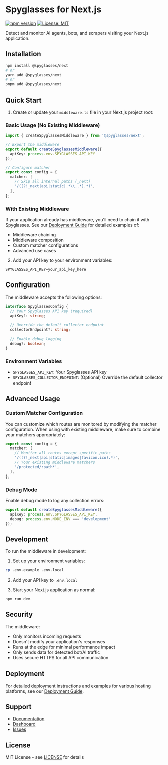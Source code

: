 # Spyglasses for Next.js

[![npm version](https://badge.fury.io/js/@spyglasses%2Fnext.svg)](https://www.npmjs.com/package/@spyglasses/next)
[![License: MIT](https://img.shields.io/badge/License-MIT-yellow.svg)](https://opensource.org/licenses/MIT)

Detect and monitor AI agents, bots, and scrapers visiting your Next.js application.

## Installation

```bash
npm install @spyglasses/next
# or
yarn add @spyglasses/next
# or
pnpm add @spyglasses/next
```

## Quick Start

1. Create or update your `middleware.ts` file in your Next.js project root:

### Basic Usage (No Existing Middleware)

```typescript
import { createSpyglassesMiddleware } from '@spyglasses/next';

// Export the middleware
export default createSpyglassesMiddleware({
  apiKey: process.env.SPYGLASSES_API_KEY
});

// Configure matcher
export const config = {
  matcher: [
    // Skip all internal paths (_next)
    '/((?!_next|api|static|.*\\..*).*)',
  ],
};
```

### With Existing Middleware

If your application already has middleware, you'll need to chain it with Spyglasses. See our [Deployment Guide](./DEPLOYMENT.md#wrapping-existing-middleware) for detailed examples of:
- Middleware chaining
- Middleware composition
- Custom matcher configurations
- Advanced use cases

2. Add your API key to your environment variables:

```env
SPYGLASSES_API_KEY=your_api_key_here
```

## Configuration

The middleware accepts the following options:

```typescript
interface SpyglassesConfig {
  // Your Spyglasses API key (required)
  apiKey?: string;
  
  // Override the default collector endpoint
  collectorEndpoint?: string;
  
  // Enable debug logging
  debug?: boolean;
}
```

### Environment Variables

- `SPYGLASSES_API_KEY`: Your Spyglasses API key
- `SPYGLASSES_COLLECTOR_ENDPOINT`: (Optional) Override the default collector endpoint

## Advanced Usage

### Custom Matcher Configuration

You can customize which routes are monitored by modifying the matcher configuration. When using with existing middleware, make sure to combine your matchers appropriately:

```typescript
export const config = {
  matcher: [
    // Monitor all routes except specific paths
    '/((?!_next|api|static|images|favicon.ico).*)',
    // Your existing middleware matchers
    '/protected/:path*',
  ],
};
```

### Debug Mode

Enable debug mode to log any collection errors:

```typescript
export default createSpyglassesMiddleware({
  apiKey: process.env.SPYGLASSES_API_KEY,
  debug: process.env.NODE_ENV === 'development'
});
```

## Development

To run the middleware in development:

1. Set up your environment variables:
```bash
cp .env.example .env.local
```

2. Add your API key to `.env.local`

3. Start your Next.js application as normal:
```bash
npm run dev
```

## Security

The middleware:
- Only monitors incoming requests
- Doesn't modify your application's responses
- Runs at the edge for minimal performance impact
- Only sends data for detected bot/AI traffic
- Uses secure HTTPS for all API communication

## Deployment

For detailed deployment instructions and examples for various hosting platforms, see our [Deployment Guide](./DEPLOYMENT.md).

## Support

- [Documentation](https://docs.spyglasses.io)
- [Dashboard](https://app.spyglasses.io)
- [Issues](https://github.com/orchestra-code/spyglasses-next/issues)

## License

MIT License - see [LICENSE](LICENSE) for details 